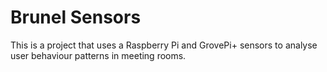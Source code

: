 # Brunel Sensors
This is a project that uses a Raspberry Pi and GrovePi+ sensors to analyse user behaviour patterns in meeting rooms.